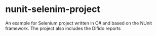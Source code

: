 nunit-selenim-project
=====================

An example for Selenium project written in C# and based on the NUnit framework. The project also includes the Difido reports
